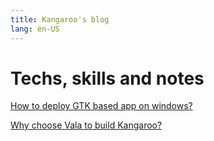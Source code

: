 ```yaml
---
title: Kangaroo's blog 
lang: en-US
---
```


# Techs, skills and notes

[How to deploy GTK based app on windows?](./002-how-to-deploy-gtk-app-on-windows)

[Why choose Vala to build Kangaroo?](./001-why-choose-vala)
